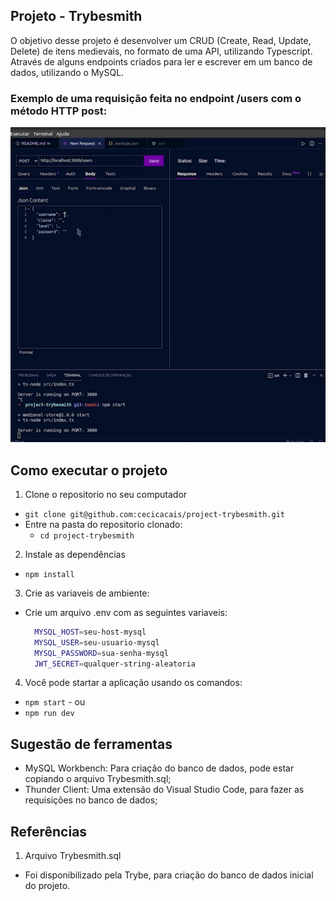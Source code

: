 ## Projeto - Trybesmith
 O objetivo desse projeto é desenvolver um CRUD (Create, Read, Update, Delete) de itens medievais, no formato de uma API, utilizando Typescript.
 Através de alguns endpoints criados para ler e escrever em um banco de dados, utilizando o MySQL.
 
### Exemplo de uma requisição feita no endpoint /users com o método HTTP post:
<p align="center">
<img src="/assets/trybesmith.gif">
</p>

## Como executar o projeto

1. Clone o repositorio no seu computador
  - `git clone git@github.com:cecicacais/project-trybesmith.git`
  - Entre na pasta do repositorio clonado:
    - `cd project-trybesmith`

2. Instale as dependências
  - `npm install`

3. Crie as variaveis de ambiente:
  - Crie um arquivo .env com as seguintes variaveis:
    ```sh
      MYSQL_HOST=seu-host-mysql
      MYSQL_USER=seu-usuario-mysql
      MYSQL_PASSWORD=sua-senha-mysql
      JWT_SECRET=qualquer-string-aleatoria
    ```
4. Você pode startar a aplicação usando os comandos:
  - `npm start` - ou
  - `npm run dev`

## Sugestão de ferramentas
  - MySQL Workbench: Para criação do banco de dados, pode estar copiando o arquivo Trybesmith.sql;
  - Thunder Client: Uma extensão do Visual Studio Code, para fazer as requisições no banco de dados;

## Referências

1. Arquivo Trybesmith.sql
  - Foi disponibilizado pela Trybe, para criação do banco de dados inicial do projeto.

